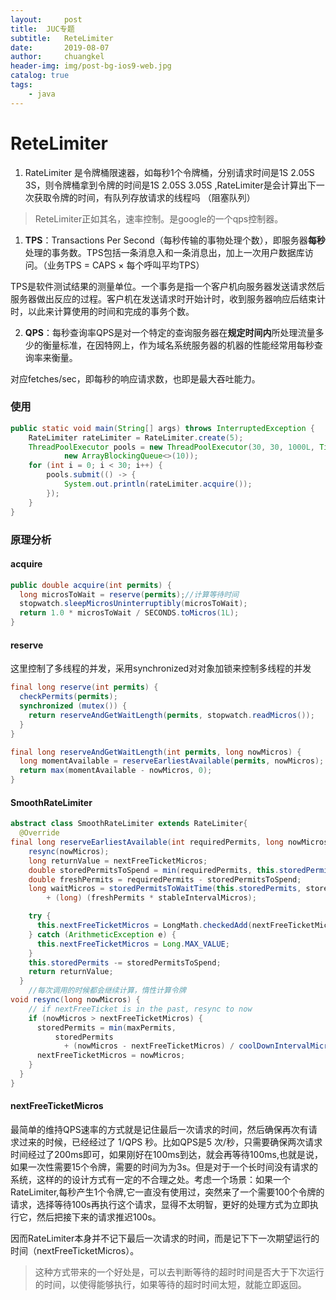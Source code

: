 ```yaml
---
layout:     post
title:	JUC专题
subtitle: 	ReteLimiter
date:       2019-08-07
author:     chuangkel
header-img: img/post-bg-ios9-web.jpg
catalog: true
tags:
    - java
---
```


# ReteLimiter

1. RateLimiter 是令牌桶限速器，如每秒1个令牌桶，分别请求时间是1S 2.05S 3S，则令牌桶拿到令牌的时间是1S 2.05S 3.05S ,RateLimiter是会计算出下一次获取令牌的时间，有队列存放请求的线程吗 （阻塞队列）

> ReteLimiter正如其名，速率控制。是google的一个qps控制器。

1. **TPS**：Transactions Per Second（每秒传输的事物处理个数），即服务器**每秒**处理的事务数。TPS包括一条消息入和一条消息出，加上一次用户数据库访问。（业务TPS = CAPS × 每个呼叫平均TPS）

TPS是软件测试结果的测量单位。一个事务是指一个客户机向服务器发送请求然后服务器做出反应的过程。客户机在发送请求时开始计时，收到服务器响应后结束计时，以此来计算使用的时间和完成的事务个数。

2. **QPS**：每秒查询率QPS是对一个特定的查询服务器在**规定时间内**所处理流量多少的衡量标准，在因特网上，作为域名系统服务器的机器的性能经常用每秒查询率来衡量。

对应fetches/sec，即每秒的响应请求数，也即是最大吞吐能力。

### 使用

```java
public static void main(String[] args) throws InterruptedException {
    RateLimiter rateLimiter = RateLimiter.create(5);
    ThreadPoolExecutor pools = new ThreadPoolExecutor(30, 30, 1000L, TimeUnit.MILLISECONDS,
            new ArrayBlockingQueue<>(10));
    for (int i = 0; i < 30; i++) {
        pools.submit(() -> {
            System.out.println(rateLimiter.acquire());
        });
    }
}
```



### 原理分析

#### acquire

```java
public double acquire(int permits) {
  long microsToWait = reserve(permits);//计算等待时间
  stopwatch.sleepMicrosUninterruptibly(microsToWait);
  return 1.0 * microsToWait / SECONDS.toMicros(1L);
}
```



####  reserve

这里控制了多线程的并发，采用synchronized对对象加锁来控制多线程的并发

```java
final long reserve(int permits) {
  checkPermits(permits);
  synchronized (mutex()) {
    return reserveAndGetWaitLength(permits, stopwatch.readMicros());
  }
}
```

```java
final long reserveAndGetWaitLength(int permits, long nowMicros) {
  long momentAvailable = reserveEarliestAvailable(permits, nowMicros);
  return max(momentAvailable - nowMicros, 0);
}
```

#### SmoothRateLimiter

```java
abstract class SmoothRateLimiter extends RateLimiter{
  @Override
final long reserveEarliestAvailable(int requiredPermits, long nowMicros) {
    resync(nowMicros);
    long returnValue = nextFreeTicketMicros;
    double storedPermitsToSpend = min(requiredPermits, this.storedPermits);
    double freshPermits = requiredPermits - storedPermitsToSpend;
    long waitMicros = storedPermitsToWaitTime(this.storedPermits, storedPermitsToSpend)
        + (long) (freshPermits * stableIntervalMicros);

    try {
      this.nextFreeTicketMicros = LongMath.checkedAdd(nextFreeTicketMicros, waitMicros);
    } catch (ArithmeticException e) {
      this.nextFreeTicketMicros = Long.MAX_VALUE;
    }
    this.storedPermits -= storedPermitsToSpend;
    return returnValue;
  }
    //每次调用的时候都会继续计算，惰性计算令牌
void resync(long nowMicros) {
    // if nextFreeTicket is in the past, resync to now
    if (nowMicros > nextFreeTicketMicros) {
      storedPermits = min(maxPermits,
          storedPermits
            + (nowMicros - nextFreeTicketMicros) / coolDownIntervalMicros());
      nextFreeTicketMicros = nowMicros;
    }
  }
}
```

####  nextFreeTicketMicros

最简单的维持QPS速率的方式就是记住最后一次请求的时间，然后确保再次有请求过来的时候，已经经过了 1/QPS 秒。比如QPS是5 次/秒，只需要确保两次请求时间经过了200ms即可，如果刚好在100ms到达，就会再等待100ms,也就是说，如果一次性需要15个令牌，需要的时间为为3s。但是对于一个长时间没有请求的系统，这样的的设计方式有一定的不合理之处。考虑一个场景：如果一个RateLimiter,每秒产生1个令牌,它一直没有使用过，突然来了一个需要100个令牌的请求，选择等待100s再执行这个请求，显得不太明智，更好的处理方式为立即执行它，然后把接下来的请求推迟100s。

因而RateLimiter本身并不记下最后一次请求的时间，而是记下下一次期望运行的时间（nextFreeTicketMicros）。

> 这种方式带来的一个好处是，可以去判断等待的超时时间是否大于下次运行的时间，以使得能够执行，如果等待的超时时间太短，就能立即返回。
